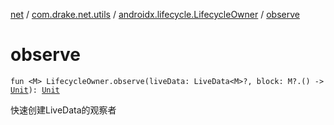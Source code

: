 [net](../../index.md) / [com.drake.net.utils](../index.md) / [androidx.lifecycle.LifecycleOwner](index.md) / [observe](./observe.md)

# observe

`fun <M> LifecycleOwner.observe(liveData: LiveData<M>?, block: M?.() -> `[`Unit`](https://kotlinlang.org/api/latest/jvm/stdlib/kotlin/-unit/index.html)`): `[`Unit`](https://kotlinlang.org/api/latest/jvm/stdlib/kotlin/-unit/index.html)

快速创建LiveData的观察者

